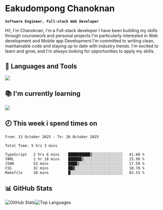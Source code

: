 # Eakudompong Chanoknan

**`Software Engineer, Full-stack Web Developer`**

<p>Hi!, I'm Chanoknan, i'm a Full-stack developer I have been building my skills
through coursework and personal projects I'm particularly interested in Web development
and Mobile app Development I'm committed to writing clean, maintainable
code and staying up to date with industry trends. I'm excited to learn
and grow, and I'm always looking for opportunities to apply my skills.</p>

## 🔧 Languages and Tools

  <a href="https://skillicons.dev">
    <img src="https://skillicons.dev/icons?i=typescript,javascript,html,css,php,java,python,laravel,nodejs,mongodb,react,nextjs,tailwind,mysql,planetscale,postgres,firebase&perline=9" />
  </a>
  
## 📚 I'm currently learning
  <a href="https://skillicons.dev">
    <img src="https://skillicons.dev/icons?i=go,rust,kotlin,androidstudio,graphql,docker,kubernetes,gcp,aws" />
  </a>

## 🕗 This week i spend times on

<!--START_SECTION:waka-->

```txt
From: 13 October 2025 - To: 20 October 2025

Total Time: 5 hrs 3 mins

TypeScript   2 hrs 6 mins    ██████████▒░░░░░░░░░░░░░░   41.60 %
YAML         1 hr 18 mins    ██████▒░░░░░░░░░░░░░░░░░░   25.99 %
JSON         53 mins         ████▒░░░░░░░░░░░░░░░░░░░░   17.59 %
CSS          32 mins         ██▓░░░░░░░░░░░░░░░░░░░░░░   10.70 %
Makefile     10 mins         █░░░░░░░░░░░░░░░░░░░░░░░░   03.53 %
```

<!--END_SECTION:waka-->

## 📊 GitHub Stats

<p style="display: flex">
  <img alt="GitHub Stats" src="https://github-readme-stats.vercel.app/api?username=EC-9624&show_icons=true&theme=gruvbox&count_private=true"/>
  <img alt="Top Languages" src="https://github-readme-stats.vercel.app/api/top-langs/?username=EC-9624&layout=compact&theme=gruvbox" />  
</p>
